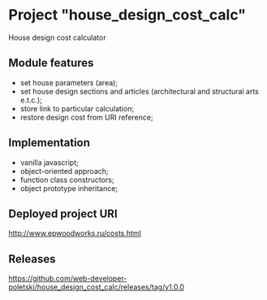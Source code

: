 # Project "house_design_cost_calc"
House design cost calculator

## Module features
- set house parameters (area);
- set house design sections and articles (architectural and structural arts e.t.c.);
- store link to particular calculation;
- restore design cost from URI reference;

## Implementation
- vanilla javascript;
- object-oriented approach;
- function class constructors;
- object prototype inheritance;

## Deployed project URI
http://www.epwoodworks.ru/costs.html

## Releases
https://github.com/web-developer-poletski/house_design_cost_calc/releases/tag/v1.0.0
